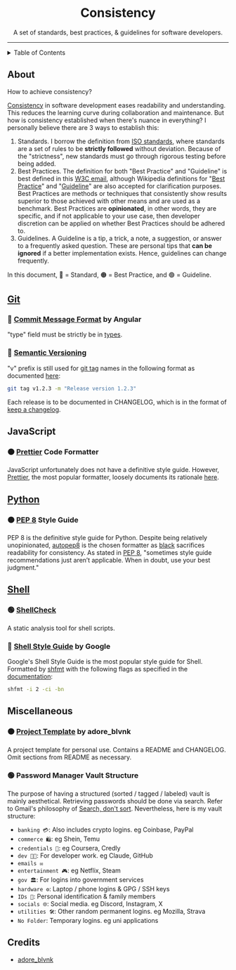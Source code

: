<div align="center"> <!-- use align as CSS is not allowed on GitHub markdown https://github.com/orgs/community/discussions/22728 -->
  <h1>Consistency</h1> <!-- Project Name -->
  <p> <!-- Description -->
    A set of standards, best practices, & guidelines for software developers.
  </p>
</div>

---

<details>
<summary>Table of Contents</summary>

- [About](#about)
- [Git](#git)
  - [🔴 Commit Message Format by Angular](#-commit-message-format-by-angular)
  - [🔴 Semantic Versioning](#-semantic-versioning)
- [JavaScript](#javascript)
  - [🟠 Prettier Code Formatter](#-prettier-code-formatter)
- [Python](#python)
  - [🟠 PEP 8 Style Guide](#-pep-8-style-guide)
- [Shell](#shell)
  - [🟢 ShellCheck](#-shellcheck)
  - [🔴 Shell Style Guide by Google](#-shell-style-guide-by-google)
- [Miscellaneous](#miscellaneous)
  - [🟠 Project Template by adore\_blvnk](#-project-template-by-adore_blvnk)
  - [🟢 Password Manager Vault Structure](#-password-manager-vault-structure)
</details>

## About

How to achieve consistency?

[Consistency](https://www.tuple.nl/en/knowledge-base/consistency) in software development eases readability and understanding. This reduces the learning curve during collaboration and maintenance. But how is consistency established when there's nuance in everything? I personally believe there are 3 ways to establish this:

1. Standards. I borrow the definition from [ISO standards](https://www.iso.org/standards.html), where standards are a set of rules to be **strictly followed** without deviation. Because of the "strictness", new standards must go through rigorous testing before being added.
2. Best Practices. The definition for both "Best Practice" and "Guideline" is best defined in this [W3C email](https://lists.w3.org/Archives/Public/public-ldp-wg/2013Jul/0006.html), although Wikipedia definitions for "[Best Practice](https://wikipedia.org/wiki/Coding_best_practices)" and "[Guideline](https://wikipedia.org/wiki/Guideline)" are also accepted for clarification purposes. Best Practices are methods or techniques that consistently show results superior to those achieved with other means and are used as a benchmark. Best Practices are **opinionated**, in other words, they are specific, and if not applicable to your use case, then developer discretion can be applied on whether Best Practices should be adhered to.
3. Guidelines. A Guideline is a tip, a trick, a note, a suggestion, or answer to a frequently asked question. These are personal tips that **can be ignored** if a better implementation exists. Hence, guidelines can change frequently.

In this document, 🔴 = Standard, 🟠 = Best Practice, and 🟢 = Guideline. 

## [Git](https://git-scm.com)

### 🔴 [Commit Message Format](https://github.com/angular/angular/blob/main/CONTRIBUTING.md) by Angular

"type" field must be strictly be in [types](https://github.com/angular/angular/blob/main/CONTRIBUTING.md#type).

### 🔴 [Semantic Versioning](https://semver.org)

"v" prefix is still used for [git tag](https://git-scm.com/docs/git-tag) names in the following format as documented [here](https://semver.org/#is-v123-a-semantic-version):

```bash
git tag v1.2.3 -m "Release version 1.2.3"
```

Each release is to be documented in CHANGELOG, which is in the format of [keep a changelog](https://keepachangelog.com/en/1.1.0).

## JavaScript

### 🟠 [Prettier](https://prettier.io) Code Formatter

JavaScript unfortunately does not have a definitive style guide. However, [Prettier](https://prettier.io), the most popular formatter, loosely documents its rationale [here](https://prettier.io/docs/en/rationale).

## [Python](https://python.org)

### 🟠 [PEP 8](https://peps.python.org/pep-0008) Style Guide

PEP 8 is the definitive style guide for Python. Despite being relatively unopinionated, [autopep8](https://github.com/hhatto/autopep8) is the chosen formatter as [black](https://github.com/psf/black) sacrifices readability for consistency. As stated in [PEP 8](https://peps.python.org/pep-0008), "sometimes style guide recommendations just aren’t applicable. When in doubt, use your best judgment."

## [Shell](https://www.gnu.org/software/bash)

### 🟢 [ShellCheck](https://www.shellcheck.net)

A static analysis tool for shell scripts.

### 🔴 [Shell Style Guide](https://google.github.io/styleguide/shellguide.html) by Google

Google's Shell Style Guide is the most popular style guide for Shell. Formatted by [shfmt](https://github.com/mvdan/sh) with the following flags as specified in the [documentation](https://github.com/mvdan/sh/blob/master/cmd/shfmt/shfmt.1.scd#examples):

```bash
shfmt -i 2 -ci -bn
```

## Miscellaneous

### 🟠 [Project Template](./../project_template/README.md) by adore_blvnk

A project template for personal use. Contains a README and CHANGELOG. Omit sections from README as necessary.

### 🟢 Password Manager Vault Structure

The purpose of having a structured (sorted / tagged / labeled) vault is mainly aesthetical. Retrieving passwords should be done via search. Refer to Gmail's philosophy of [Search, don't sort](https://googlesystem.blogspot.com/2007/02/gmails-philosophy-today.html). Nevertheless, here is my vault structure:

- `banking 💳`: Also includes crypto logins. eg Coinbase, PayPal
- `commerce 🛍️`: eg Shein, Temu
- `credentials 📄`: eg Coursera, Credly
- `dev 👨‍💻`: For developer work. eg Claude, GitHub
- `emails ✉️`
- `entertainment 🎮`: eg Netflix, Steam
- `gov 🏛️`: For logins into government services
- `hardware ⚙️`: Laptop / phone logins & GPG / SSH keys
- `IDs 🪪`: Personal identification & family members
- `socials 🌐`: Social media. eg Discord, Instagram, X
- `utilities 🛠️`: Other random permanent logins. eg Mozilla, Strava
- `No Folder`: Temporary logins. eg uni applications

## Credits <!-- omit in toc -->

- [adore_blvnk](https://x.com/adore_blvnk)
